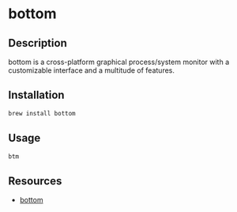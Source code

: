 # bottom

## Description

bottom is a cross-platform graphical process/system monitor with a customizable interface and a multitude of features.

## Installation

```bash
brew install bottom
```

## Usage

```bash
btm
```

## Resources

- [bottom](https://clementtsang.github.io/bottom/)